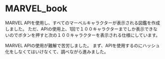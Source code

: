 # MARVEL_book
MARVEL APIを使用し、すべてのマーベルキャラクターが表示される図鑑を作成しました。
ただ、APIの使用上、1回で１００キャラクターまでしか表示できないのでボタンを押すと次の１００キャラクターを表示される仕様にしています。

MARVEL APIの使用が難解で苦労しました。
まず、APIを使用するのにハッシュ化をしなくてはいけなくて、調べながら進みました。
